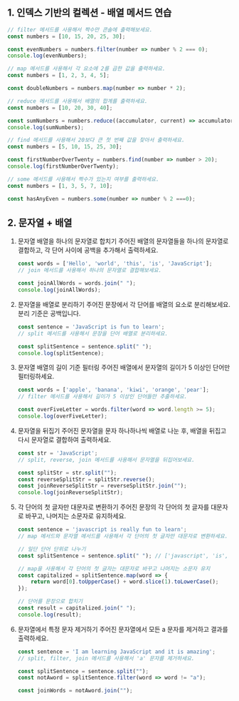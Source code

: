## 1. 인덱스 기반의 컬렉션 - 배열 메서드 연습
```js
// filter 메서드를 사용해서 짝수만 콘솔에 출력해보세요.
const numbers = [10, 15, 20, 25, 30];

const evenNumbers = numbers.filter(number => number % 2 === 0);
console.log(evenNumbers);

// map 메서드를 사용해서 각 요소에 2를 곱한 값을 출력하세요.
const numbers = [1, 2, 3, 4, 5];

const doubleNumbers = numbers.map(number => number * 2);

// reduce 메서드를 사용해서 배열의 합계를 출력하세요.
const numbers = [10, 20, 30, 40];

const sumNumbers = numbers.reduce((accumulator, current) => accumulator + current, 0);
console.log(sumNumbers);

// find 메서드를 사용해서 20보다 큰 첫 번째 값을 찾아서 출력하세요.
const numbers = [5, 10, 15, 25, 30];

const firstNumberOverTwenty = numbers.find(number => number > 20);
console.log(firstNumberOverTwenty);

// some 메서드를 사용해서 짝수가 있는지 여부를 출력하세요.
const numbers = [1, 3, 5, 7, 10];

const hasAnyEven = numbers.some(number => number % 2 ===0);
```

## 2. 문자열 + 배열
1. 문자열 배열을 하나의 문자열로 합치기
    주어진 배열의 문자열들을 하나의 문자열로 결합하고, 각 단어 사이에 공백을 추가해서 출력하세요.
    ```js
    const words = ['Hello', 'world', 'this', 'is', 'JavaScript'];
    // join 메서드를 사용해서 하나의 문자열로 결합해보세요.
    
    const joinAllWords = words.join(" ");
    console.log(joinAllWords);
    ```

2. 문자열을 배열로 분리하기
    주어진 문장에서 각 단어를 배열의 요소로 분리해보세요. 분리 기준은 공백입니다.
    ```js
    const sentence = 'JavaScript is fun to learn';
    // split 메서드를 사용해서 문장을 단어 배열로 분리하세요.
    
    const splitSentence = sentence.split(" ");
    console.log(splitSentence);
    ```

3. 문자열 배열의 길이 기준 필터링
    주어진 배열에서 문자열의 길이가 5 이상인 단어만 필터링하세요.
    ```js
    const words = ['apple', 'banana', 'kiwi', 'orange', 'pear'];
    // filter 메서드를 사용해서 길이가 5 이상인 단어들만 추출하세요.

    const overFiveLetter = words.filter(word => word.length >= 5);
    console.log(overFiveLetter);
    ```

4. 문자열을 뒤집기
    주어진 문자열을 문자 하나하나씩 배열로 나눈 후, 배열을 뒤집고 다시 문자열로 결합하여 출력하세요.
    ```js
    const str = 'JavaScript';
    // split, reverse, join 메서드를 사용해서 문자열을 뒤집어보세요.

    const splitStr = str.split("");
    const reverseSplitStr = splitStr.reverse();
    const joinReverseSplitStr = reverseSplitStr.join("");
    console.log(joinReverseSplitStr);
    ```

5. 각 단어의 첫 글자만 대문자로 변환하기
    주어진 문장의 각 단어의 첫 글자를 대문자로 바꾸고, 나머지는 소문자로 유지하세요.
    ```js
    const sentence = 'javascript is really fun to learn';
    // map 메서드와 문자열 메서드를 사용해서 각 단어의 첫 글자만 대문자로 변환하세요.
    
    // 일단 단어 단위로 나누기
    const splitSentence = sentence.split(" "); // ['javascript', 'is', 'really', 'fun', 'to', 'learn']
    
    // map을 사용해서 각 단어의 첫 글자는 대문자로 바꾸고 나머지는 소문자 유지
    const capitalized = splitSentence.map(word => {
        return word[0].toUpperCase() + word.slice(1).toLowerCase();
    });

    // 단어를 문장으로 합치기
    const result = capitalized.join(" ");
    console.log(result);
    ```

6. 문자열에서 특정 문자 제거하기
    주어진 문자열에서 모든 a 문자를 제거하고 결과를 출력하세요.
    ```js
    const sentence = 'I am learning JavaScript and it is amazing';
    // split, filter, join 메서드를 사용해서 'a' 문자를 제거하세요.

    const splitSentence = sentence.split("");
    const notAword = splitSentence.filter(word => word != "a");

    const joinWords = notAword.join("");
    ```